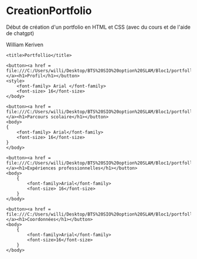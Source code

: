 # CreationPortfolio
Début de création d'un portfolio en HTML et CSS (avec du cours et de l'aide de chatgpt)
<!-- essaie portfolio-->
 <html>
    <head>William Keriven</head>

    <title>Portfollio</title>
    
    <button><a href = file:///C:/Users/willi/Desktop/BTS%20SIO%20option%20SLAM/Bloc1/portfollio.html.html></a><h1>Profil</h1></button>
    <style>
        <font-family> Arial </font-family>
        <font-size> 16</font-size>
    </body>

    <button><a href = file:///C:/Users/willi/Desktop/BTS%20SIO%20option%20SLAM/Bloc1/portfollio.html.html></a><h1>Parcours scolaire</h1></button>
    <body>
    {
        <font-family> Arial</font-family>
        <font-size> 16</font-size>
    }
    </body>

    <button><a href = file:///C:/Users/willi/Desktop/BTS%20SIO%20option%20SLAM/Bloc1/portfollio.html.html></a><h1>Expériences professionnelles</h1></button>
    <body>
        {
            <font-family>Arial</font-family>
            <font-size> 16</font-size>
        }
    </body>

    <button><a href = file:///C:/Users/willi/Desktop/BTS%20SIO%20option%20SLAM/Bloc1/portfollio.html.html></a><h1>Coordonnées</h1></button>
    <body>
        {
            <font-family>Arial</font-family>
            <font-size>16</font-size>
        }
    </body>



<!--
    commentaires:
    mieux structurer les commandes html

-->
<!--
    1ere idées:(02 09 23)
    essayer de faire une barre coté gauche avec quelques infos
    ==> profil, Parcours scolaire, Expériences pro, coordonnées 
    Chaques infos pourra être un bouton. Le bouton pourra rediriger à une page
    ==> cliquer sur un bouton ouvrira une page contenant toutes les infis recherchées, tout en restant sur le site
    La structure va se faire avec du html et la maise en forme avec du css
    Pas simple à faire 
-->

<!--
    2eme idées:(09 10 23)
    ==> mieux coder en html avant de travailler la mise en forme avec css.
    ==> en ntégrant du css au html, le css reste prioritaire , je ne sais pas encore pourquoi
-->
